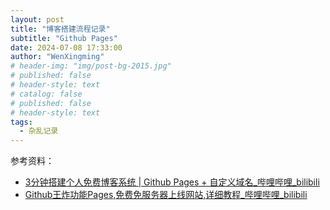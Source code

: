 ```yaml
---
layout: post
title: "博客搭建流程记录"
subtitle: "Github Pages"
date: 2024-07-08 17:33:00
author: "WenXingming"
# header-img: "img/post-bg-2015.jpg"
# published: false
# header-style: text
# catalog: false
# published: false
# header-style: text
tags:
  - 杂乱记录
---
```




参考资料：

- [3分钟搭建个人免费博客系统 | Github Pages + 自定义域名_哔哩哔哩_bilibili](https://www.bilibili.com/video/BV1A1421d7AB/?vd_source=5f255b90a5964db3d7f44633d085b6e4)
- [Github王炸功能Pages,免费免服务器上线网站,详细教程_哔哩哔哩_bilibili](https://www.bilibili.com/video/BV12H4y1N7Q4/?spm_id_from=333.337.search-card.all.click&vd_source=5f255b90a5964db3d7f44633d085b6e4)
